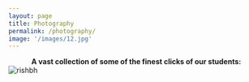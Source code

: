 ```yaml
---
layout: page
title: Photography
permalink: /photography/
image: '/images/12.jpg'
---
```


<div style="text-align: center;">
<b>A vast collection of some of the finest clicks of our students:</b>
</div>

<img src="https://github.com/user-attachments/assets/a3d257f7-76d4-43c0-be85-ebc18d37a55c" alt="rishbh" style="width:250px centre;">
